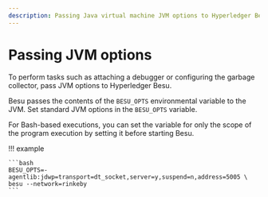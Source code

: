 ```yaml
---
description: Passing Java virtual machine JVM options to Hyperledger Besu at runtime
---
```


# Passing JVM options

To perform tasks such as attaching a debugger or configuring the garbage collector, pass JVM
options to Hyperledger Besu.

Besu passes the contents of the `BESU_OPTS` environmental variable to the JVM. Set standard JVM
options in the `BESU_OPTS` variable.

For Bash-based executions, you can set the variable for only the scope of the program execution by
setting it before starting Besu.

!!! example

    ```bash
    BESU_OPTS=-agentlib:jdwp=transport=dt_socket,server=y,suspend=n,address=5005 \
    besu --network=rinkeby
    ```